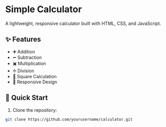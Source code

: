 # Simple Calculator

A lightweight, responsive calculator built with HTML, CSS, and JavaScript.

## ✨ Features

- ➕ Addition
- ➖ Subtraction  
- ✖️ Multiplication
- ➗ Division
- 📐 Square Calculation
- 🎨 Responsive Design

## 🚀 Quick Start

1. Clone the repository:
```bash
git clone https://github.com/yourusername/calculator.git
